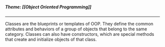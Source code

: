 ##### Theme: [[Object Oriented Programming]]
***
Classes are the blueprints or templates of OOP. They define the common attributes and behaviors of a group of objects that belong to the same category. Classes can also have constructors, which are special methods that create and initialize objects of that class.